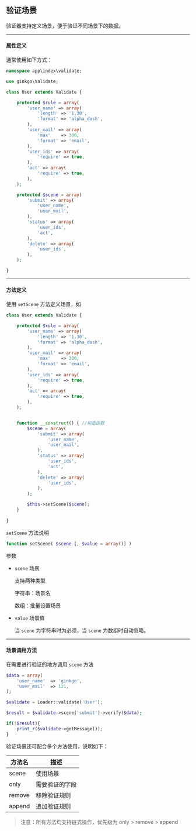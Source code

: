 ## 验证场景

验证器支持定义场景，便于验证不同场景下的数据。

----------

#### 属性定义

通常使用如下方式：

``` php
namespace app\index\validate;

use ginkgo\Validate;

class User extends Validate {

    protected $rule = array(
        'user_name' => array(
            'length' => '1,30',
            'format' => 'alpha_dash',
        ),
        'user_mail' => array(
            'max'    => 300,
            'format' => 'email',
        ),
        'user_ids' => array(
            'require' => true,
        ),
        'act' => array(
            'require' => true,
        ),
    );

    protected $scene = array(
        'submit' => array(
            'user_name',
            'user_mail',
        ),
        'status' => array(
            'user_ids',
            'act',
        ),
        'delete' => array(
            'user_ids',
        ),
    );

}
```

----------

#### 方法定义

使用 `setScene` 方法定义场景，如

``` php
class User extends Validate {

    protected $rule = array(
        'user_name' => array(
            'length' => '1,30',
            'format' => 'alpha_dash',
        ),
        'user_mail' => array(
            'max'    => 300,
            'format' => 'email',
        ),
        'user_ids' => array(
            'require' => true,
        ),
        'act' => array(
            'require' => true,
        ),
    );


    function __construct() { //构造函数
        $scene = array(
            'submit' => array(
                'user_name',
                'user_mail',
            ),
            'status' => array(
                'user_ids',
                'act',
            ),
            'delete' => array(
                'user_ids',
            ),
        );

        $this->setScene($scene);
    }
    
}
```

`setScene` 方法说明

``` php
function setScene( $scene [, $value = array()] )
```

参数

* `scene` 场景

    支持两种类型

    字符串：场景名
    
    数组：批量设置场景

* `value` 场景值

    当 `scene` 为字符串时为必须，当 `scene` 为数组时自动忽略。
    
----------

#### 场景调用方法

在需要进行验证的地方调用 `scene` 方法

``` php
$data = array(
    'user_name'  => 'ginkgo',
    'user_mail'  => 121,
);

$validate = Loader::validate('User');

$result = $validate->scene('submit')->verify($data);

if(!$result){
    print_r($validate->getMessage());
}
```

验证场景还可配合多个方法使用，说明如下：

| 方法名 | 描述 |
| - | - |
| scene | 使用场景 |
| only | 需要验证的字段 |
| remove | 移除验证规则 |
| append | 追加验证规则 |

> 注意：所有方法均支持链式操作，优先级为 only &gt; remove &gt; append

